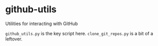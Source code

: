 # github-utils
Utilities for interacting with GitHub

`github_utils.py` is the key script here.  `clone_git_repos.py` is a bit of a leftover.  
